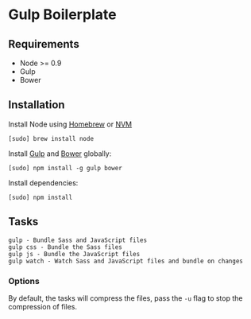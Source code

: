 # Gulp Boilerplate

## Requirements
* Node >= 0.9
* Gulp
* Bower

## Installation

Install Node using [Homebrew](http://brew.sh) or [NVM](https://github.com/creationix/nvm)

	[sudo] brew install node

Install [Gulp](http://gulpjs.com) and [Bower](http://bower.io) globally:

	[sudo] npm install -g gulp bower

Install dependencies:

	[sudo] npm install

## Tasks

	gulp - Bundle Sass and JavaScript files
	gulp css - Bundle the Sass files
	gulp js - Bundle the JavaScript files
	gulp watch - Watch Sass and JavaScript files and bundle on changes

### Options

By default, the tasks will compress the files, pass the `-u` flag to stop the compression of files.
